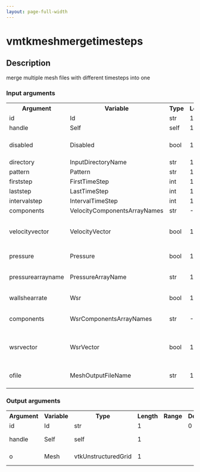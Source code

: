 ```yaml
---
layout: page-full-width
---
```

<h1>vmtkmeshmergetimesteps</h1>
<h2>Description</h2>
merge multiple mesh files with different timesteps into one
<h3>Input arguments</h3>
<table class="vmtkscripts">
<tr>
<th>Argument</th><th>Variable</th><th>Type</th><th>Length</th><th>Range</th><th>Default</th><th>Description</th>
</tr>
<tr><td>id</td><td>Id</td><td>str</td><td>1</td><td></td><td>0</td><td>script id</td>
</tr>
<tr><td>handle</td><td>Self</td><td>self</td><td>1</td><td></td><td></td><td>handle to self</td>
</tr>
<tr><td>disabled</td><td>Disabled</td><td>bool</td><td>1</td><td></td><td>0</td><td>disable execution and piping</td>
</tr>
<tr><td>directory</td><td>InputDirectoryName</td><td>str</td><td>1</td><td></td><td>None</td><td></td>
</tr>
<tr><td>pattern</td><td>Pattern</td><td>str</td><td>1</td><td></td><td>None</td><td></td>
</tr>
<tr><td>firststep</td><td>FirstTimeStep</td><td>int</td><td>1</td><td>(0,)</td><td>None</td><td></td>
</tr>
<tr><td>laststep</td><td>LastTimeStep</td><td>int</td><td>1</td><td>(0,)</td><td>None</td><td></td>
</tr>
<tr><td>intervalstep</td><td>IntervalTimeStep</td><td>int</td><td>1</td><td>(0,)</td><td>1</td><td></td>
</tr>
<tr><td>components</td><td>VelocityComponentsArrayNames</td><td>str</td><td>-1</td><td></td><td>u v w</td><td></td>
</tr>
<tr><td>velocityvector</td><td>VelocityVector</td><td>bool</td><td>1</td><td></td><td>0</td><td>velocity vector instead of components</td>
</tr>
<tr><td>pressure</td><td>Pressure</td><td>bool</td><td>1</td><td></td><td>0</td><td>pressure array</td>
</tr>
<tr><td>pressurearrayname</td><td>PressureArrayName</td><td>str</td><td>1</td><td></td><td>p</td><td>name of the pressure array</td>
</tr>
<tr><td>wallshearrate</td><td>Wsr</td><td>bool</td><td>1</td><td></td><td>0</td><td>wallshearrate array</td>
</tr>
<tr><td>components</td><td>WsrComponentsArrayNames</td><td>str</td><td>-1</td><td></td><td>taux tauy tauz</td><td></td>
</tr>
<tr><td>wsrvector</td><td>WsrVector</td><td>bool</td><td>1</td><td></td><td>0</td><td>wallshearrate vector instead of components</td>
</tr>
<tr><td>ofile</td><td>MeshOutputFileName</td><td>str</td><td>1</td><td></td><td></td><td>filename for the default Mesh writer</td>
</tr>
</table>
<h3>Output arguments</h3>
<table class="vmtkscripts">
<tr>
<th>Argument</th><th>Variable</th><th>Type</th><th>Length</th><th>Range</th><th>Default</th><th>Description</th>
</tr>
<tr><td>id</td><td>Id</td><td>str</td><td>1</td><td></td><td>0</td><td>script id</td>
</tr>
<tr><td>handle</td><td>Self</td><td>self</td><td>1</td><td></td><td></td><td>handle to self</td>
</tr>
<tr><td>o</td><td>Mesh</td><td>vtkUnstructuredGrid</td><td>1</td><td></td><td></td><td>the output mesh</td>
</tr>
</table>

